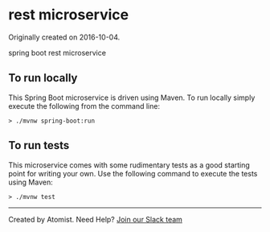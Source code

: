 
rest microservice
===========================

Originally created on 2016-10-04.

spring boot rest microservice

To run locally
--------------

This Spring Boot microservice is driven using Maven. To run locally simply execute the following from the command line:

```shell
> ./mvnw spring-boot:run
```

To run tests
------------

This microservice comes with some rudimentary tests as a good starting point for writing your own. Use the following command to execute the tests using Maven:

```shell
> ./mvnw test
```


---
Created by Atomist. Need Help? <a href="https://join.atomist.com/">Join our Slack team</a>

